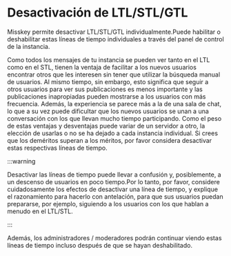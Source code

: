 # Desactivación de LTL/STL/GTL

Misskey permite desactivar LTL/STL/GTL individualmente.Puede habilitar o deshabilitar estas líneas de tiempo individuales a través del panel de control de la instancia.

Como todos los mensajes de tu instancia se pueden ver tanto en el LTL como en el STL, tienen la ventaja de facilitar a los nuevos usuarios encontrar otros que les interesen sin tener que utilizar la búsqueda manual de usuarios. Al mismo tiempo, sin embargo, esto significa que seguir a otros usuarios para ver sus publicaciones es menos importante y las publicaciones inapropiadas pueden mostrarse a los usuarios con más frecuencia. Además, la experiencia se parece más a la de una sala de chat, lo que a su vez puede dificultar que los nuevos usuarios se unan a una conversación con los que llevan mucho tiempo participando. Como el peso de estas ventajas y desventajas puede variar de un servidor a otro, la elección de usarlas o no se ha dejado a cada instancia individual. Si crees que los deméritos superan a los méritos, por favor considera desactivar estas respectivas líneas de tiempo.

:::warning

Desactivar las líneas de tiempo puede llevar a confusión y, posiblemente, a un descenso de usuarios en poco tiempo.Por lo tanto, por favor, considere cuidadosamente los efectos de desactivar una línea de tiempo, y explique el razonamiento para hacerlo con antelación, para que sus usuarios puedan prepararse, por ejemplo, siguiendo a los usuarios con los que hablan a menudo en el LTL/STL.

:::

Además, los administradores / moderadores podrán continuar viendo estas líneas de tiempo incluso después de que se hayan deshabilitado.
